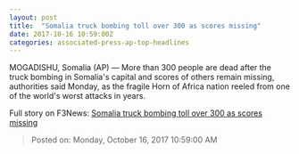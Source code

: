 ```yaml
---
layout: post
title:  "Somalia truck bombing toll over 300 as scores missing"
date: 2017-10-16 10:59:00Z
categories: associated-press-ap-top-headlines
---
```


MOGADISHU, Somalia (AP) — More than 300 people are dead after the truck bombing in Somalia's capital and scores of others remain missing, authorities said Monday, as the fragile Horn of Africa nation reeled from one of the world's worst attacks in years.


Full story on F3News: [Somalia truck bombing toll over 300 as scores missing](http://www.f3nws.com/n/2ajzrC)

> Posted on: Monday, October 16, 2017 10:59:00 AM
